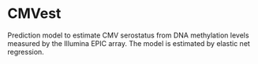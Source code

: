 # CMVest
Prediction model to estimate CMV serostatus from DNA methylation levels measured by the Illumina EPIC array. The model is estimated by elastic net regression.
